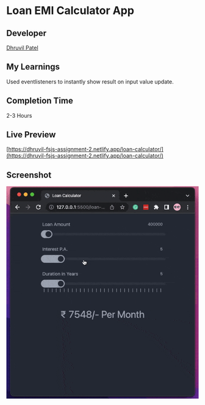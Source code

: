 # Loan EMI Calculator App

## Developer
[Dhruvil Patel](https://github.com/dhruvilxcode)

## My Learnings
Used eventlisteners to instantly show result on input value update.

## Completion Time
2-3 Hours

## Live Preview
[https://dhruvil-fsjs-assignment-2.netlify.app/loan-calculator/](https://dhruvil-fsjs-assignment-2.netlify.app/loan-calculator/)

## Screenshot
![image](./loan-emi-calculator.gif)
